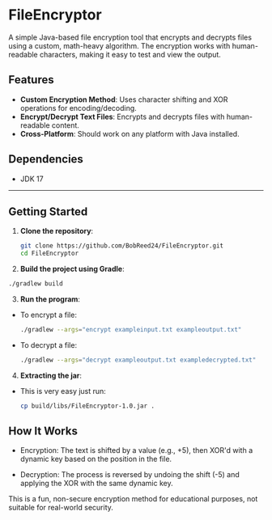 # FileEncryptor

A simple Java-based file encryption tool that encrypts and decrypts files using a custom, math-heavy algorithm. The encryption works with human-readable characters, making it easy to test and view the output.

## Features

- **Custom Encryption Method**: Uses character shifting and XOR operations for encoding/decoding.
- **Encrypt/Decrypt Text Files**: Encrypts and decrypts files with human-readable content.
- **Cross-Platform**: Should work on any platform with Java installed.

## Dependencies
  - JDK 17

---

## Getting Started

1. **Clone the repository**:
   ```bash
   git clone https://github.com/BobReed24/FileEncryptor.git
   cd FileEncryptor

2. **Build the project using Gradle**:
  ```bash
  ./gradlew build
  ```

3. **Run the program**:
  - To encrypt a file:
    ```bash
    ./gradlew --args="encrypt exampleinput.txt exampleoutput.txt"
    ```
  - To decrypt a file:
    ```bash
    ./gradlew --args="decrypt exampleoutput.txt exampledecrypted.txt"
    ```

4. **Extracting the jar**:
  - This is very easy just run:
    ```bash
    cp build/libs/FileEncryptor-1.0.jar .
    ```

## How It Works
  - Encryption:
      The text is shifted by a value (e.g., +5), then XOR'd with a dynamic key based on the position in the file.

  - Decryption:
      The process is reversed by undoing the shift (-5) and applying the XOR with the same dynamic key.

This is a fun, non-secure encryption method for educational purposes, not suitable for real-world security.
